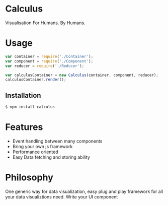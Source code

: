 # Calculus
Visualisation For Humans. By Humans.

# Usage
```js
var container = require('./Container');
var component = require('./Component');
var reducer = require('./Reducer');

var calculusContainer = new Calculus(container, component, reducer);
calculusContainer.render();
```

## Installation

```bash
$ npm install calculus
```


# Features
- Event handling between many components
- Bring your own js framework
- Performance oriented
- Easy Data fetching and storing ability

# Philosophy
One generic way for data visualization, easy plug and play framework for all your data visualiztions need.
Write your UI component  

